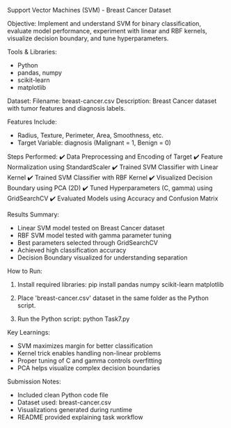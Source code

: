Support Vector Machines (SVM) - Breast Cancer Dataset

Objective:
Implement and understand SVM for binary classification, evaluate model performance, experiment with linear and RBF kernels, visualize decision boundary, and tune hyperparameters.

Tools & Libraries:
- Python
- pandas, numpy
- scikit-learn
- matplotlib

Dataset:
Filename: breast-cancer.csv
Description: Breast Cancer dataset with tumor features and diagnosis labels.

Features Include:
- Radius, Texture, Perimeter, Area, Smoothness, etc.
- Target Variable: diagnosis (Malignant = 1, Benign = 0)

Steps Performed:
✔️ Data Preprocessing and Encoding of Target
✔️ Feature Normalization using StandardScaler
✔️ Trained SVM Classifier with Linear Kernel
✔️ Trained SVM Classifier with RBF Kernel
✔️ Visualized Decision Boundary using PCA (2D)
✔️ Tuned Hyperparameters (C, gamma) using GridSearchCV
✔️ Evaluated Models using Accuracy and Confusion Matrix

Results Summary:
- Linear SVM model tested on Breast Cancer dataset
- RBF SVM model tested with gamma parameter tuning
- Best parameters selected through GridSearchCV
- Achieved high classification accuracy
- Decision Boundary visualized for understanding separation

How to Run:
1. Install required libraries:
   pip install pandas numpy scikit-learn matplotlib

2. Place 'breast-cancer.csv' dataset in the same folder as the Python script.

3. Run the Python script:
   python Task7.py

Key Learnings:
- SVM maximizes margin for better classification
- Kernel trick enables handling non-linear problems
- Proper tuning of C and gamma controls overfitting
- PCA helps visualize complex decision boundaries

Submission Notes:
- Included clean Python code file
- Dataset used: breast-cancer.csv
- Visualizations generated during runtime
- README provided explaining task workflow
